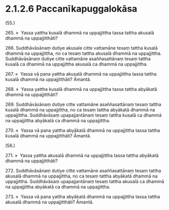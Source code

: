 

# 2.1.2.6 Paccanīkapuggalokāsa





(55.)

265\. »  Yassa yattha kusalā dhammā na uppajjittha tassa tattha akusalā dhammā na uppajjitthāti?

266\. Suddhāvāsānaṃ dutiye akusale citte vattamāne tesaṃ tattha kusalā dhammā na uppajjittha, no ca tesaṃ tattha akusalā dhammā na uppajjittha. Suddhāvāsānaṃ dutiye citte vattamāne asaññasattānaṃ tesaṃ tattha kusalā ca dhammā na uppajjittha akusalā ca dhammā na uppajjittha.

267\. «  Yassa vā pana yattha akusalā dhammā na uppajjittha tassa tattha kusalā dhammā na uppajjitthāti? Āmantā.

268\. »  Yassa yattha kusalā dhammā na uppajjittha tassa tattha abyākatā dhammā na uppajjitthāti?

269\. Suddhāvāsānaṃ dutiye citte vattamāne asaññasattānaṃ tesaṃ tattha kusalā dhammā na uppajjittha, no ca tesaṃ tattha abyākatā dhammā na uppajjittha. Suddhāvāsaṃ upapajjantānaṃ tesaṃ tattha kusalā ca dhammā na uppajjittha abyākatā ca dhammā na uppajjittha.

270\. «  Yassa vā pana yattha abyākatā dhammā na uppajjittha tassa tattha kusalā dhammā na uppajjitthāti? Āmantā.

(56.)

271\. »  Yassa yattha akusalā dhammā na uppajjittha tassa tattha abyākatā dhammā na uppajjitthāti?

272\. Suddhāvāsānaṃ dutiye citte vattamāne asaññasattānaṃ tesaṃ tattha akusalā dhammā na uppajjittha, no ca tesaṃ tattha abyākatā dhammā na uppajjittha. Suddhāvāsaṃ upapajjantānaṃ tesaṃ tattha akusalā ca dhammā na uppajjittha abyākatā ca dhammā na uppajjittha.

273\. «  Yassa vā pana yattha abyākatā dhammā na uppajjittha tassa tattha akusalā dhammā na uppajjitthāti? Āmantā.




